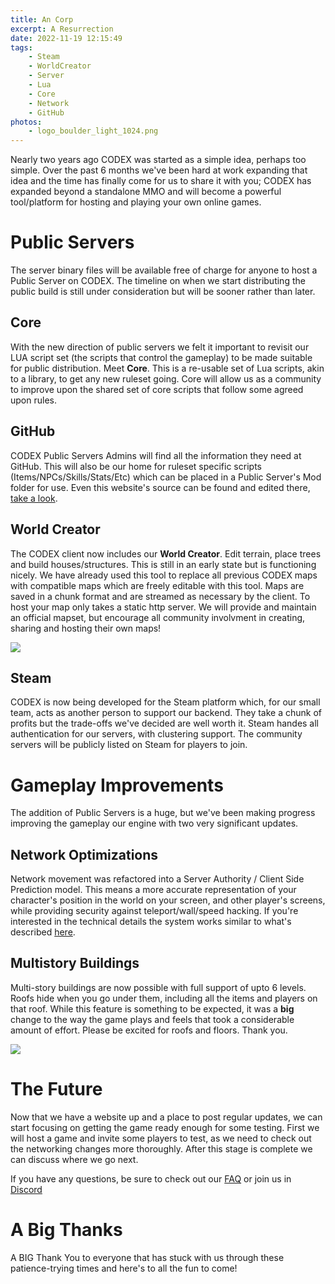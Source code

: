 ```yaml
---
title: An Corp
excerpt: A Resurrection
date: 2022-11-19 12:15:49
tags:
    - Steam
    - WorldCreator
    - Server
    - Lua
    - Core
    - Network
    - GitHub
photos:
    - logo_boulder_light_1024.png
---
```



Nearly two years ago CODEX was started as a simple idea, perhaps too simple. Over the past 6 months we've been hard at work expanding that idea and the time has finally come for us to share it with you; CODEX has expanded beyond a standalone MMO and will become a powerful tool/platform for hosting and playing your own online games.

# Public Servers

The server binary files will be available free of charge for anyone to host a Public Server on CODEX. The timeline on when we start distributing the public build is still under consideration but will be sooner rather than later. 

## Core

With the new direction of public servers we felt it important to revisit our LUA script set (the scripts that control the gameplay) to be made suitable for public distribution. Meet **Core**. This is a re-usable set of Lua scripts, akin to a library, to get any new ruleset going. Core will allow us as a community to improve upon the shared set of core scripts that follow some agreed upon rules.

## GitHub

CODEX Public Servers Admins will find all the information they need at GitHub. This will also be our home for ruleset specific scripts (Items/NPCs/Skills/Stats/Etc) which can be placed in a Public Server's Mod folder for use. Even this website's source can be found and edited there, [take a look](https://github.com/corp-por?tab=repositories).

## World Creator

The CODEX client now includes our **World Creator**. Edit terrain, place trees and build houses/structures. This is still in an early state but is functioning nicely. We have already used this tool to replace all previous CODEX maps with compatible maps which are freely editable with this tool. Maps are saved in a chunk format and are streamed as necessary by the client. To host your map only takes a static http server. We will provide and maintain an official mapset, but encourage all community involvment in creating, sharing and hosting their own maps!

![](world_creator_stones.png)

## Steam

CODEX is now being developed for the Steam platform which, for our small team, acts as another person to support our backend. They take a chunk of profits but the trade-offs we've decided are well worth it. Steam handes all authentication for our servers, with clustering support. The community servers will be publicly listed on Steam for players to join.

# Gameplay Improvements

The addition of Public Servers is a huge, but we've been making progress improving the gameplay our engine with two very significant updates.

## Network Optimizations

Network movement was refactored into a Server Authority / Client Side Prediction model. This means a more accurate representation of your character's position in the world on your screen, and other player's screens, while providing security against teleport/wall/speed hacking. If you're interested in the technical details the system works similar to what's described [here](https://gabrielgambetta.com/client-server-game-architecture.html).

## Multistory Buildings

Multi-story buildings are now possible with full support of upto 6 levels. Roofs hide when you go under them, including all the items and players on that roof.  While this feature is something to be expected, it was a **big** change to the way the game plays and feels that took a considerable amount of effort. Please be excited for roofs and floors. Thank you.


![](large_tower.png)


# The Future

Now that we have a website up and a place to post regular updates, we can start focusing on getting the game ready enough for some testing. First we will host a game and invite some players to test, as we need to check out the networking changes more thoroughly. After this stage is complete we can discuss where we go next.

If you have any questions, be sure to check out our [FAQ](https://codex.corppor.com/faq) or join us in [Discord](https://discord.com/invite/qvgAHrtq)

# A Big Thanks

A BIG Thank You to everyone that has stuck with us through these patience-trying times and here's to all the fun to come!